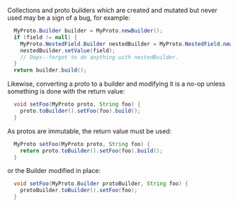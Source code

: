 Collections and proto builders which are created and mutated but never used may
be a sign of a bug, for example:

```java {.bad}
  MyProto.Builder builder = MyProto.newBuilder();
  if (field != null) {
    MyProto.NestedField.Builder nestedBuilder = MyProto.NestedField.newBuilder();
    nestedBuilder.setValue(field);
    // Oops--forgot to do anything with nestedBuilder.
  }
  return builder.build();
```

Likewise, converting a proto to a builder and modifying it is a no-op unless
something is done with the return value:

```java {.bad}
  void setFoo(MyProto proto, String foo) {
    proto.toBuilder().setFoo(foo).build();
  }
```

As protos are immutable, the return value must be used:

```java {.good}
  MyProto setFoo(MyProto proto, String foo) {
    return proto.toBuilder().setFoo(foo).build();
  }
```

or the Builder modified in place:

```java {.bad}
  void setFoo(MyProto.Builder protoBuilder, String foo) {
    protoBuilder.toBuilder().setFoo(foo);
  }
```

